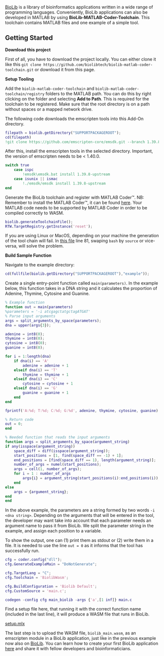 [BioLib](https://biolib.com) is a library of bioinformatics applications written in a wide range of programming languages. Conveniently, BioLib applications can also be developed in MATLAB by using **BioLib-MATLAB-Coder-Toolchain**. This toolchain contains MATLAB files and one example of a simple tool.

## Getting Started
**Download this project**

First of all, you have to download the project locally. You can either clone it like this `git clone https://github.com/biolibtech/biolib-matlab-coder-toolchain.git` or download it from this page.

**Setup Tooling**

Add the `biolib-matlab-coder-toolchain` and `biolib-matlab-coder-toolchain/registry` folders to the MATLAB path. You can do this by right clicking on the folder and selecting **Add to Path**. This is required for the toolchain to be registered. Make sure that the root directory is on a path without spaces or a mapped network drive.

The following code downloads the emscripten tools into this Add-On directory.

```matlab
filepath = biolib.getDirectory("SUPPORTPACKAGEROOT");
cd(filepath)
!git clone https://github.com/emscripten-core/emsdk.git --branch 1.39.8
```

After this, install the emscripten tools in the selected directory.  Important, the version of emscripten needs to be < 1.40.0. 

```matlab
switch true
    case ispc
        !emsdk\emsdk.bat install 1.39.8-upstream
    case isunix || ismac
        !./emsdk/emsdk install 1.39.8-upstream 
end
```

Generate the BioLib toolchain and register with MATLAB Coder™.  NB: Remember to install the MATLAB Coder™, it can be found [here](https://se.mathworks.com/help/coder/getting-started-with-matlab-coder.html). Your MATLAB code needs to be supported by MATLAB Coder in order to be compiled correctly to WASM. 

```matlab
biolib.generateToolchainFile();
RTW.TargetRegistry.getInstance('reset');
```

If you are using Linux or MacOS, depending on your machine the generation of the tool chain will fail. In [this file](https://github.com/biolibtech/biolib-matlab-coder-toolchain/blob/master/%2Bbiolib/getToolchain.m) line 81, swaping `bash` by `source` or vice-versa, will solve the problem. 


**Build Sample Function**

Navigate to the example directory:

```matlab
cd(fullfile(biolib.getDirectory("SUPPORTPACKAGEROOT"),"example"));
```

Create a single entry-point function called `main(parameters)`. In the example below, this function takes in a DNA string and it calculates the proportion of Adenine, Thymine, Cytosine and Guanine.

```matlab
% Example function
function out = main(parameters)
%parameters = '-i atcgagctatgctagATGAT'
% Parse input arguments
args = split_arguments_by_space(parameters);
dna = upper(args{3});

adenine = int8(0);
thymine = int8(0);
cytosine = int8(0);
guanine = int8(0);

for i = 1:length(dna)
    if dna(i) == 'A'
        adenine = adenine + 1
    elseif dna(i) == 'T'
        thymine = thymine + 1
    elseif dna(i) == 'C'
        cytosine = cytosine + 1
    elseif dna(i) == 'G'
        guanine = guanine + 1
    end
end

fprintf('A:%d; T:%d; C:%d; G:%d', adenine, thymine, cytosine, guanine)

% Return code
out = 0;
end

% Needed function that reads the input arguments
function args = split_arguments_by_space(argument_string)
if any(isspace(argument_string))
    space_diff = diff(isspace(argument_string));
    start_positions = [1, find(space_diff == -1) + 1];
    end_positions = [find(space_diff == 1), length(argument_string)];
    number_of_args = numel(start_positions);
    args = cell(1, number_of_args);
    for i = 1 : number_of_args
        args{i} = argument_string(start_positions(i):end_positions(i));
    end
else
    args = {argument_string};
end
end
```

In the above example, the parameters are a string formed by two words `-i <dna string>`. Depending on the arguments that will be entered in the tool, the developer may want take into account that each parameter needs an argument name to pass it from BioLib. We split the parameter string in the example, and assign each position to a variable.

To show the output, one can (1) print them as stdout or (2) write them in a file. It is needed to use the line `out = 0` as it informs that the tool has successfully run. 

```matlab
cfg = coder.config("dll");
cfg.GenerateExampleMain = "DoNotGenerate";

cfg.TargetLang = "C";
cfg.Toolchain = 'BiolibWasm';

cfg.BuildConfiguration = 'Biolib Default';
cfg.CustomSource = 'main.c';

codegen -config cfg main_biolib -args {'a',[1 inf]} main.c
```

Find a setup file here, that running it with the correct function name (included in the last line), it will produce a WASM file that runs in BioLib.

[setup.mlx](https://github.com/biolibtech/biolib-matlab-coder-toolchain/blob/master/setup.mlx)

The last step is to upload the WASM file,  `biolib_main.wasm`, as an emscripten module in a BioLib application, just like in the previous example now also on [BioLib](https://biolib.com/laurabiolib/BioLib-MATLAB-ToolChain/). You can learn how to create your first BioLib application [here](https://biolib.com/docs/building-applications/creating-your-first-application) and share it with fellow developers and bioinformaticians.
